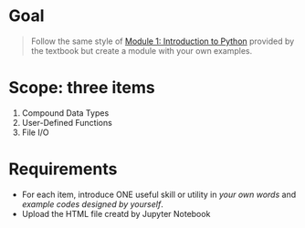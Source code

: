 # Goal #
> Follow the same style of [Module 1: Introduction to Python](http://www.cse.msu.edu/~ptan/dmbook/tutorials/tutorial1/tutorial1.html) provided by the textbook but create a module with your own examples.

# Scope: three items #
1. Compound Data Types
2. User-Defined Functions
3. File I/O

# Requirements #
- For each item, introduce ONE useful skill or utility in *your own words* and *example codes designed by yourself*.
- Upload the HTML file creatd by Jupyter Notebook
